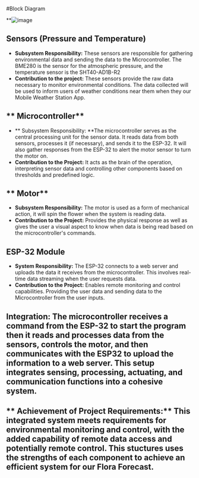#Block Diagram

**![image](https://github.com/Team-310/Team-310.github.io/assets/156128630/92e66bca-7429-4866-91a3-9a40ade22a77)

## **Sensors (Pressure and Temperature)**
* **Subsystem Responsibility:** These sensors are responsible for gathering environmental data and sending the data to the Microcontroller. The BME280 is the sensor for the atmospheric pressure, and the temperature sensor is the SHT40-AD1B-R2
* **Contribution to the project:** These sensors provide the raw data necessary to monitor environmental conditions. The data collected will be used to inform users of weather conditions near them when they our Mobile Weather Station App.

## ** Microcontroller**
* ** Subsystem Responsibility: **The microcontroller serves as the central processing unit for the sensor data. It reads data from both sensors, processes it (if necessary), and sends it to the ESP-32. It will also gather responses from the ESP-32 to alert the motor sensor to turn the motor on.
* **Contribution to the Project:** It acts as the brain of the operation, interpreting sensor data and controlling other components based on thresholds and predefined logic.

## ** Motor**
* **Subsystem Responsibility:** The motor is used as a form of mechanical action, it will spin the flower when the system is reading data.
* **Contribution to the Project:** Provides the physical response as well as gives the user a visual aspect to know when data is being read based on the microcontroller's commands.

## **ESP-32 Module**
* **System Responsibility:** The ESP-32 connects to a web server and uploads the data it receives from the microcontroller. This involves real-time data streaming when the user requests data.
* **Contribution to the Project:** Enables remote monitoring and control capabilities. Providing the user data and sending data to the Microcontroller from the user inputs.

## **Integration:** The microcontroller receives a command from the ESP-32 to start the program then it reads and processes data from the sensors, controls the motor, and then communicates with the ESP32 to upload the information to a web server. This setup integrates sensing, processing, actuating, and communication functions into a cohesive system.

## ** Achievement of Project Requirements:** This integrated system meets requirements for environmental monitoring and control, with the added capability of remote data access and potentially remote control. This stuctures uses the strengths of each component to achieve an efficient system for our Flora Forecast.
